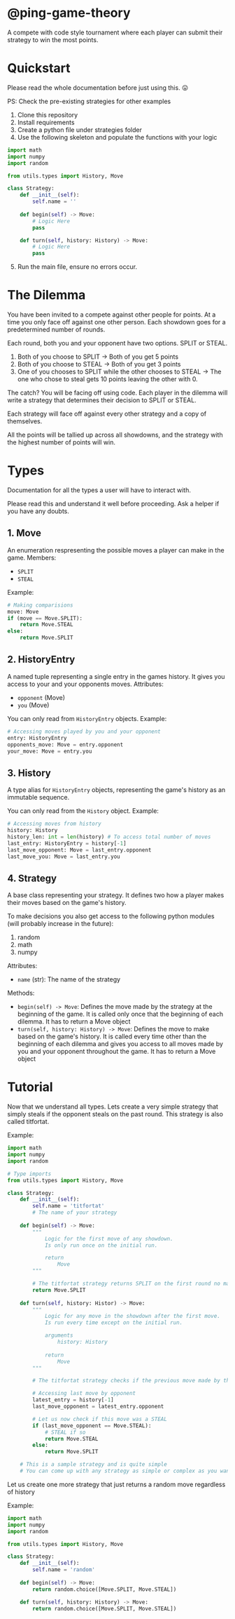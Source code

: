 # @ping-game-theory

A compete with code style tournament where each player can submit their strategy to win the most points.

# Quickstart

Please read the whole documentation before just using this. 😛

PS: Check the pre-existing strategies for other examples

1. Clone this repository
2. Install requirements
3. Create a python file under strategies folder
4. Use the following skeleton and populate the functions with your logic

```py
import math
import numpy
import random

from utils.types import History, Move

class Strategy:
    def __init__(self):
        self.name = ''
  
    def begin(self) -> Move:
        # Logic Here
        pass

    def turn(self, history: History) -> Move:
        # Logic Here
        pass
```

5. Run the main file, ensure no errors occur.

# The Dilemma

You have been invited to a compete against other people for points. At a time you only face off against one other person. Each showdown goes for a predetermined number of rounds.

Each round, both you and your opponent have two options. SPLIT or STEAL.

1. Both of you choose to SPLIT -> Both of you get 5 points
2. Both of you choose to STEAL -> Both of you get 3 points
3. One of you chooses to SPLIT while the other chooses to STEAL -> The one who chose to steal gets 10 points leaving the other with 0.

The catch? You will be facing off using code. Each player in the dilemma will write a strategy that determines their decision to SPLIT or STEAL.

Each strategy will face off against every other strategy and a copy of themselves.

All the points will be tallied up across all showdowns, and the strategy with the highest number of points will win.

# Types

Documentation for all the types a user will have to interact with.

Please read this and understand it well before proceeding. Ask a helper if you have any doubts.

## 1. Move

An enumeration respresenting the possible moves a player can make in the game.
Members:
- `SPLIT`
- `STEAL`

Example:

```py
# Making comparisions
move: Move
if (move == Move.SPLIT):
    return Move.STEAL
else:
    return Move.SPLIT
```

## 2. HistoryEntry

A named tuple representing a single entry in the games history. It gives you access to your and your opponents moves.
Attributes:
- `opponent` (Move)
- `you` (Move)

You can only read from `HistoryEntry` objects.
Example:

```py
# Accessing moves played by you and your opponent
entry: HistoryEntry
opponents_move: Move = entry.opponent
your_move: Move = entry.you
```

## 3. History

A type alias for `HistoryEntry` objects, representing the game's history as an immutable sequence.

You can only read from the `History` object.
Example:

```py
# Accessing moves from history
history: History
history_len: int = len(history) # To access total number of moves
last_entry: HistoryEntry = history[-1]
last_move_opponent: Move = last_entry.opponent
last_move_you: Move = last_entry.you
```

## 4. Strategy

A base class representing your strategy. It defines two how a player makes their moves based on the game's history.

To make decisions you also get access to the following python modules (will probably increase in the future):

1. random
2. math
3. numpy

Attributes:
- `name` (str): The name of the strategy

Methods:
- `begin(self) -> Move`: Defines the move made by the strategy at the beginning of the game. It is called only once that the beginning of each dilemma. It has to return a Move object
- `turn(self, history: History) -> Move`: Defines the move to make based on the game's history. It is called every time other than the beginning of each dilemma and gives you access to all moves made by you and your opponent throughout the game. It has to return a Move object

# Tutorial

Now that we understand all types. Lets create a very simple strategy that simply steals if the opponent steals on the past round. This strategy is also called titfortat.

Example:

```py
import math
import numpy
import random

# Type imports
from utils.types import History, Move

class Strategy:
    def __init__(self):
        self.name = 'titfortat'
        # The name of your strategy
  
    def begin(self) -> Move:
        """
            Logic for the first move of any showdown.
            Is only run once on the initial run.

            return
                Move
        """

        # The titfortat strategy returns SPLIT on the first round no matter what
        return Move.SPLIT
  
    def turn(self, history: Histor) -> Move:
        """
            Logic for any move in the showdown after the first move.
            Is run every time except on the initial run.

            arguments
                history: History
        
            return
                Move
        """

        # The titfortat strategy checks if the previous move made by the opponent was a STEAL and if so, STEALS otherwise it always SPLITS

        # Accessing last move by opponent
        latest_entry = history[-1]
        last_move_opponent = latest_entry.opponent

        # Let us now check if this move was a STEAL
        if (last_move_opponent == Move.STEAL):
            # STEAL if so
            return Move.STEAL
        else:
            return Move.SPLIT

    # This is a sample strategy and is quite simple
    # You can come up with any strategy as simple or complex as you want.
```

Let us create one more strategy that just returns a random move regardless of history

Example:

```py
import math
import numpy
import random

from utils.types import History, Move

class Strategy:
    def __init__(self):
        self.name = 'random'
  
    def begin(self) -> Move:
        return random.choice([Move.SPLIT, Move.STEAL])

    def turn(self, history: History) -> Move:
        return random.choice([Move.SPLIT, Move.STEAL])
```
